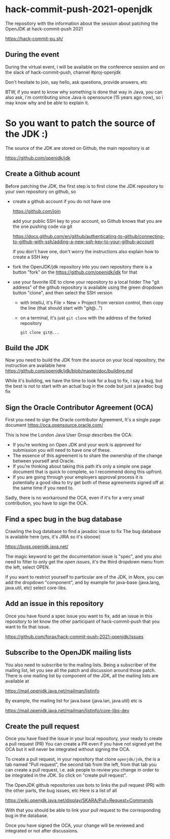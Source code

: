 # hack-commit-push-2021-openjdk
The repository with the information about the session about patching the OpenJDK at hack-commit-push 2021

  https://hack-commit-pu.sh/

## During the event

During the virtual event, i will be available on the conference session
and on the slack of hack-commit-push, channel #proj-openjdk

Don't hesitate to join, say hello, ask questions, provide answers, etc

BTW, if you want to know why something is done that way in Java, you can also ask,
i'm contributing since Java is opensource (15 years ago now), so i may know
why and be able to explain it.

# So you want to patch the source of the JDK :)

The source of the JDK are stored on Github, the main repository is at
  
  https://github.com/openjdk/jdk

## Create a Github acount

Before patching the JDK, the first step is to first clone the JDK repository to your own
repository on github, so
- create a github account if you do not have one
  
  https://github.com/join
  
  add your public SSH key to your account, so Github knows that you are the one pushing code via git
  
  https://docs.github.com/en/github/authenticating-to-github/connecting-to-github-with-ssh/adding-a-new-ssh-key-to-your-github-account
  
  if you don't have one, don't worry the instructions also explain how to create a SSH key
  
- fork the OpenJDK/jdk repository into you own repository
  there is a button "fork" on the https://github.com/openjdk/jdk for that
  
- use your favorite IDE to clone your repository to a local folder
  The "git address" of the github repository is available using the green dropdown button "clone",
  and then select the SSH version

  - with IntelliJ, it's File > New > Project from version control, then
    copy the line (that should start with "git@...")
    
  - on a terminal, it's just `git clone` with the address of the forked repository
    ```
    git clone git@...
    ```

## Build the JDK

Now you need to build the JDK from the source on your local repository, the instruction
are available here
  https://github.com/openjdk/jdk/blob/master/doc/building.md
  
While it's building, we have the time to look for a bug to fix, i say a bug, but the best
is not to start with an actual bug in the code but just a javadoc bug fix

## Sign the Oracle Contributor Agreement (OCA)

First you need to sign the Oracle contributor Agreement, It's a single page document
  https://oca.opensource.oracle.com/

  This is how the London Java User Group describes the OCA:
  - If you’re working on Open JDK and your work is approved for submission you will need to have one of these.
  - The essence of this agreement is to share the ownership of the change between yourself and Oracle.
  - If you’re thinking about taking this path it’s only a simple one page document that is quick to complete, so I recommend doing this upfront. 
  - If you are going through your employers approval process it is potentially a good idea to try get both of these agreements signed off at the same time if you need to.

  Sadly, there is no workaround the OCA, even if it's for a very small contribution, you have to sign the OCA.

## Find a spec bug in the bug database

Crawling the bug database to find a javadoc issue to fix
The bug database is available here (yes, it's JIRA so it's slooow)
  
  https://bugs.openjdk.java.net/

The magic keyword to get the documentation issue is "spec", and you also need to filter
to only get the _open issues_, it's the third dropdown menu from the left, select OPEN.

If you want to restrict yourself to particular are of the JDK, in More, you can add the dropdown "component",
and by example for java-base (java.lang, java.util, etc) select core-libs.

## Add an issue in this repository

Once you have found a spec issue you want to fix, add an issue in this repository to let know
the other participant of hack-commit-push that you want to fix that issue.
  
  https://github.com/forax/hack-commit-push-2021-openjdk/issues


## Subscribe to the OpenJDK mailing lists

You also need to subscribe to the mailing lists.
Being a subscriber of the mailing list, let you see all the patch and discussion around those patch.
There is one mailing list by component of the JDK, all the mailing lists are available at
  
  https://mail.openjdk.java.net/mailman/listinfo

By example, the mailing list for java.base (java.lan, java.util) etc is
  
  https://mail.openjdk.java.net/mailman/listinfo/core-libs-dev


## Create the pull request

Once you have fixed the issue in your local repository, your ready to create a pull request (PR)
You can create a PR even if you have not signed yet the OCA but it will never be integrated
without signing the OCA.

To create a pull request, in your repository that clone `openjdk/jdk`, the is a tab named "Pull request",
the second tab from the left, from that tab you can create a pull request,
i.e. ask people to review you change in order to be integrated in the JDK.
So click on "create pull request".

The OpenJDK github repositories use bots to links the pull request (PR) with the other parts, the bug issues, etc
Here is a list of all 
  
  https://wiki.openjdk.java.net/display/SKARA/Pull+Request+Commands

With that you should be able to link your pull request to the corresponding bug in the database.

Once you have signed the OCA, your change will be reviewed and integrated or not after discussions.
